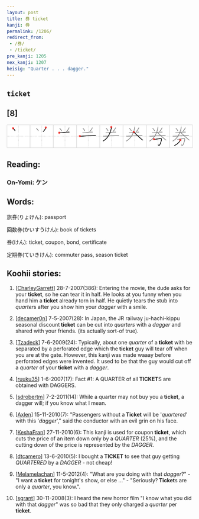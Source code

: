 ```yaml
---
layout: post
title: 券 ticket
kanji: 券
permalink: /1206/
redirect_from:
 - /券/
 - /ticket/
pre_kanji: 1205
nex_kanji: 1207
heisig: "Quarter . . . dagger."
---
```


## `ticket`

## [8]

<div class="stroke"><img src="../images/E588B8.png" /></div>

## Reading:

### On-Yomi: ケン

## Words:

旅券(りょけん): passport

回数券(かいすうけん): book of tickets

券(けん): ticket, coupon, bond, certificate

定期券(ていきけん): commuter pass, season ticket

## Koohii stories:

1) [<a href="http://kanji.koohii.com/profile/CharleyGarrett">CharleyGarrett</a>] 28-7-2007(386): Entering the movie, the dude asks for your <strong>ticket</strong>, so he can tear it in half. He looks at you funny when you hand him a<strong> ticket</strong> already torn in half. He quietly tears the stub into <em>quarter</em>s after you show him your <em>dagger</em> with a smile. 

2) [<a href="http://kanji.koohii.com/profile/decamer0n">decamer0n</a>] 7-5-2007(28): In Japan, the JR railway ju-hachi-kippu seasonal discount<strong> ticket</strong> can be cut into <em>quarters</em> with a <em>dagger</em> and shared with your friends. (its actually sort-of true). 

3) [<a href="http://kanji.koohii.com/profile/Tzadeck">Tzadeck</a>] 7-6-2009(24): Typically, about one <em>quarter</em> of a<strong> ticket</strong> with be separated by a perforated edge which the<strong> ticket</strong> guy will tear off when you are at the gate. However, this kanji was made waaay before perforated edges were invented. It used to be that the guy would cut off a <em>quarter</em> of your<strong> ticket</strong> with a <em>dagger</em>. 

4) [<a href="http://kanji.koohii.com/profile/ruuku35">ruuku35</a>] 1-6-2007(17): Fact #1: A QUARTER of all<strong> TICKET</strong>S are obtained with DAGGERS. 

5) [<a href="http://kanji.koohii.com/profile/sdrobertm">sdrobertm</a>] 7-2-2011(14): While a quarter may not buy you a<strong> ticket</strong>, a dagger will; if you know what I mean. 

6) [<a href="http://kanji.koohii.com/profile/Axlen">Axlen</a>] 15-11-2010(7): &quot;Passengers without a<strong> Ticket</strong> will be &#039;<em>quartered</em>&#039; with this &#039;<em>dagger</em>&#039;,&quot; said the conductor with an evil grin on his face. 

7) [<a href="http://kanji.koohii.com/profile/KeshaFran">KeshaFran</a>] 27-11-2010(6): This kanji is used for coupon<strong> ticket</strong>, which cuts the price of an item down only by a <em>QUARTER</em> (25%), and the cutting down of the price is represented by the <em>DAGGER</em>. 

8) [<a href="http://kanji.koohii.com/profile/dtcamero">dtcamero</a>] 13-6-2010(5): I bought a<strong> TICKET</strong> to see that guy getting <em>QUARTERED</em> by a <em>DAGGER</em> - not cheap! 

9) [<a href="http://kanji.koohii.com/profile/Melamelachan">Melamelachan</a>] 11-5-2012(4): &quot;What are you doing with that <em>dagger</em>?&quot; - &quot;I want a<strong> ticket</strong> for tonight&#039;s show, or else ...&quot; - &quot;Seriously?<strong> Ticket</strong>s are only a <em>quarter</em>, you know.&quot;. 

10) [<a href="http://kanji.koohii.com/profile/sgrant">sgrant</a>] 30-11-2008(3): I heard the new horror film &quot;I know what you did with that <em>dagger</em>&quot; was so bad that they only charged a <em>quarter</em> per<strong> ticket</strong>. 
